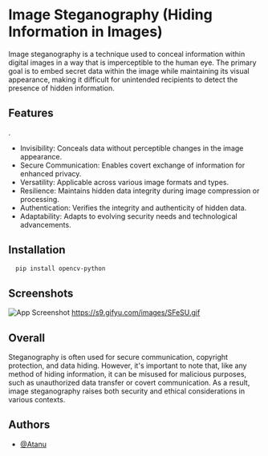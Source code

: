 #  Image Steganography (Hiding Information in Images)

Image steganography is a technique used to conceal information within digital images in a way that is imperceptible to the human eye. The primary goal is to embed secret data within the image while maintaining its visual appearance, making it difficult for unintended recipients to detect the presence of hidden information.

## Features
.

- Invisibility:
Conceals data without perceptible changes in the image appearance.
- Secure Communication:
Enables covert exchange of information for enhanced privacy.
- Versatility:
Applicable across various image formats and types.
- Resilience:
Maintains hidden data integrity during image compression or processing.
- Authentication:
Verifies the integrity and authenticity of hidden data.
- Adaptability:
Adapts to evolving security needs and technological advancements.

## Installation

```bash
  pip install opencv-python
```
    

## Screenshots

![App Screenshot](https://s9.gifyu.com/images/SFeSU.gif)
https://s9.gifyu.com/images/SFeSU.gif

## Overall

Steganography is often used for secure communication, copyright protection, and data hiding. However, it's important to note that, like any method of hiding information, it can be misused for malicious purposes, such as unauthorized data transfer or covert communication. As a result, image steganography raises both security and ethical considerations in various contexts.


## Authors

- [@Atanu](https://www.github.com/atanu16)

